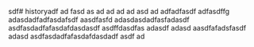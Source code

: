 sdf# historyadf
ad
fasd
as
ad
ad
ad
ad
asd
ad
adfadfasdf
adfasdffg
adasdadfadfasdafsdf
aasdfasfd
adasdasdadfasfadasdf
asdfasdadfafasdafdasdasdf
asdffdasdfas
adasdf
adasd
aasdfafadsfasdf
adasd
asdfasdadfafasdafdasdadf
asdf
ad

